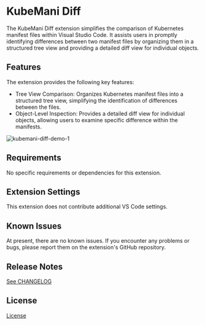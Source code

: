 # KubeMani Diff

The KubeMani Diff extension simplifies the comparison of Kubernetes manifest files within Visual Studio Code. It assists users in promptly identifying differences between two manifest files by organizing them in a structured tree view and providing a detailed diff view for individual objects.

## Features

The extension provides the following key features:

- Tree View Comparison: Organizes Kubernetes manifest files into a structured tree view, simplifying the identification of differences between the files.
- Object-Level Inspection: Provides a detailed diff view for individual objects, allowing users to examine specific difference within the manifests.

![kubemani-diff-demo-1](resources/demo-1.gif)

## Requirements

No specific requirements or dependencies for this extension.

## Extension Settings

This extension does not contribute additional VS Code settings.

## Known Issues

At present, there are no known issues. If you encounter any problems or bugs, please report them on the extension's GitHub repository.

## Release Notes

[See CHANGELOG](CHANGELOG.md)

## License

[License](LICENSE)
